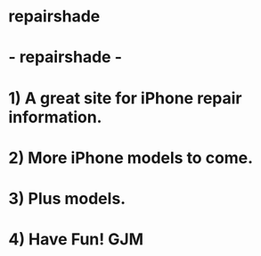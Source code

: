 # repairshade

# - repairshade -
# 1) A great site for iPhone repair information.
# 2) More iPhone models to come. 
# 3) Plus models.
# 4) Have Fun! GJM